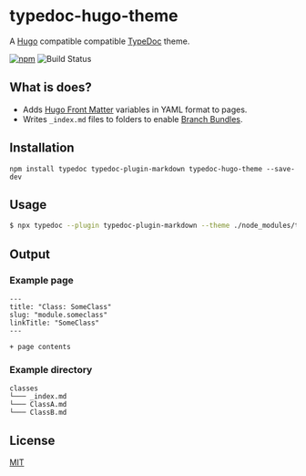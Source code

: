 # typedoc-hugo-theme

A [Hugo](https://gohugo.io/) compatible compatible [TypeDoc](https://github.com/TypeStrong/typedoc) theme.

[![npm](https://img.shields.io/npm/v/typedoc-hugo-theme.svg)](https://www.npmjs.com/package/typedoc-hugo-theme)
![Build Status](https://travis-ci.com/tgreyuk/typedoc-plugin-markdown.svg?branch=master)

## What is does?

- Adds [Hugo Front Matter](https://gohugo.io/content-management/front-matter/) variables in YAML format to pages.
- Writes `_index.md` files to folders to enable [Branch Bundles](https://gohugo.io/content-management/page-bundles/#branch-bundles).

## Installation

```shell
npm install typedoc typedoc-plugin-markdown typedoc-hugo-theme --save-dev
```

## Usage

```bash
$ npx typedoc --plugin typedoc-plugin-markdown --theme ./node_modules/typedoc-hugo-theme/dist ...options
```

## Output

### Example page

```
---
title: "Class: SomeClass"
slug: "module.someclass"
linkTitle: "SomeClass"
---

+ page contents
```

### Example directory

```
classes
└─── _index.md
└─── ClassA.md
└─── ClassB.md
```

## License

[MIT](https://github.com/tgreyuk/typedoc-plugin-markdown/blob/master/packages/typedoc-hugo-theme/LICENSE)